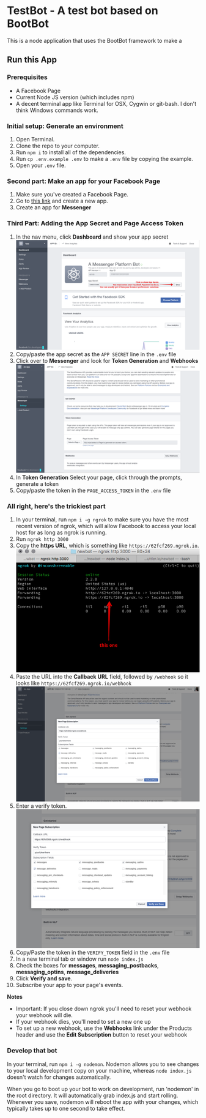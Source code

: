 # TestBot - A test bot based on BootBot

This is a node application that uses the BootBot framework to make a 

## Run this App

### Prerequisites

- A Facebook Page
- Current Node JS version (which includes npm)
- A decent terminal app like Terminal for OSX, Cygwin or git-bash. I don't think Windows commands work.

### Initial setup: Generate an environment

1. Open Terminal.
1. Clone the repo to your computer.
1. Run `npm i` to install all of the dependencies.
1. Run `cp .env.example .env` to make a `.env` file by copying the example.
1. Open your `.env` file.

### Second part: Make an app for your Facebook Page

1. Make sure you've created a Facebook Page.
1. Go to [this link](https://developers.facebook.com/apps/) and create a new app.
1. Create an app for **Messenger**

### Third Part: Adding the App Secret and Page Access Token

1. In the nav menu, click **Dashboard** and show your app secret
![](app-secret.png)
1. Copy/paste the app secret as the `APP SECRET` line in the `.env` file
1. Click over to **Messenger** and look for **Token Generation** and **Webhooks**
![](tokens-webhooks.png)
1. In **Token Generation** Select your page, click through the prompts, generate a token
1. Copy/paste the token in the `PAGE_ACCESS_TOKEN` in the `.env` file

### All right, here's the trickiest part

1. In your terminal, run `npm i -g ngrok` to make sure you have the most recent version of ngrok, which will allow Facebook to access your local host for as long as ngrok is running.
1. Run `ngrok http 3000`
1. Copy the **https URL**, which is something like `https://62fcf269.ngrok.io`.
![](ngrok-address.png)
1.  Paste the URL into the **Callback URL** field, followed by `/webhook` so it looks like `https://62fcf269.ngrok.io/webhook`
![](webhook.png)
1. Enter a verify token.
![](verify-token.png)
1. Copy/Paste the token in the `VERIFY_TOKEN` field in the `.env` file
1. In a new terminal tab or window run `node index.js`
1. Check the boxes for **messages**, **messaging_postbacks**, **messaging_optins**, **message_deliveries**
1. Click **Verify and save**.
1. Subscribe your app to your page's events.

**Notes**
 - Important: If you close down ngrok you'll need to reset your webhook your webhook will die.
 - If your webhook dies, you'll need to set a new one up
 - To set up a new webhook, use the **Webhooks** link under the Products header and use the **Edit Subscription** button to reset your webhook


### Develop that bot

In your terminal, run `npm i -g nodemon`. Nodemon allows you to see changes to your local development copy on your machine, whereas `node index.js` doesn't watch for changes automatically.

When you go to boot up your bot to work on development, run 'nodemon' in the root directory. It will automatically grab index.js and start rolling. Whenever you save, nodemon will reboot the app with your changes, which typically takes up to one second to take effect.



